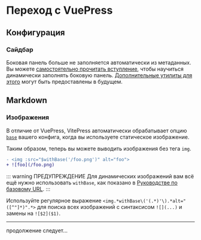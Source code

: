 # Переход с VuePress

## Конфигурация

### Сайдбар

Боковая панель больше не заполняется автоматически из метаданных. Вы можете [самостоятельно прочитать вступление](https://github.com/vuejs/vitepress/issues/572#issuecomment-1170116225), чтобы научиться динамически заполнять боковую панель. [Дополнительные утилиты для этого](https://github.com/vuejs/vitepress/issues/96) могут быть предоставлены в будущем.

## Markdown

### Изображения

В отличие от VuePress, VitePress автоматически обрабатывает опцию [`base`](./asset-handling#base-url) вашего конфига, когда вы используете статическое изображение.

Таким образом, теперь вы можете выводить изображения без тега `img`.

```diff
- <img :src="$withBase('/foo.png')" alt="foo">
+ ![foo](/foo.png)
```

::: warning ПРЕДУПРЕЖДЕНИЕ
Для динамических изображений вам всё ещё нужно использовать `withBase`, как показано в [Руководстве по базовому URL](./asset-handling#base-url).
:::

Используйте регулярное выражение `<img.*withBase\('(.*)'\).*alt="([^"]*)".*>` для поиска всех изображений с синтаксисом `![](...)` и замены на `![$2]($1)`.

---

продолжение следует...
